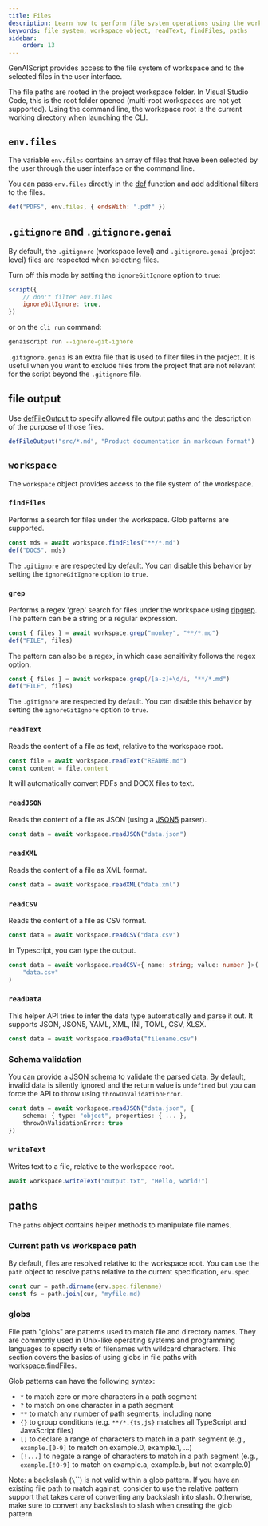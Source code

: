 ```yaml
---
title: Files
description: Learn how to perform file system operations using the workspace object in your scripts.
keywords: file system, workspace object, readText, findFiles, paths
sidebar:
    order: 13
---
```


GenAIScript provides access to the file system of workspace and to the selected files in the user interface.

The file paths are rooted in the project workspace folder. In Visual Studio Code, this is the root folder opened (multi-root workspaces are not yet supported). Using the command line, the workspace root is the current working directory when launching the CLI.

## `env.files`

The variable `env.files` contains an array of files that have been
selected by the user through the user interface or the command line.

You can pass `env.files` directly in the [def](/genaiscript/reference/scripts/context)
function and add additional filters to the files.

```js
def("PDFS", env.files, { endsWith: ".pdf" })
```

## `.gitignore` and `.gitignore.genai`

By default, the `.gitignore` (workspace level) and `.gitignore.genai` (project level) files are respected when selecting files.

Turn off this mode by setting the `ignoreGitIgnore` option to `true`:

```js
script({
    // don't filter env.files
    ignoreGitIgnore: true,
})
```

or on the `cli run` command:

```sh
genaiscript run --ignore-git-ignore
```

`.gitignore.genai` is an extra file that is used to filter files in the project. It is useful when you want to exclude files from the project that are not relevant for the script beyond the `.gitignore` file.

## file output

Use [defFileOutput](/genaiscript/reference/scripts/file-output) to specify allowed file output paths and the description
of the purpose of those files.

```js
defFileOutput("src/*.md", "Product documentation in markdown format")
```

## `workspace`

The `workspace` object provides access to the file system of the workspace.

### `findFiles`

Performs a search for files under the workspace. Glob patterns are supported.

```ts
const mds = await workspace.findFiles("**/*.md")
def("DOCS", mds)
```

The `.gitignore` are respected by default. You can disable this behavior by setting the `ignoreGitIgnore` option to `true`.

### `grep`

Performs a regex 'grep' search for files under the workspace using [ripgrep](https://github.com/BurntSushi/ripgrep). The pattern can be a string or a regular expression.

```ts
const { files } = await workspace.grep("monkey", "**/*.md")
def("FILE", files)
```

The pattern can also be a regex, in which case sensitivity follows the regex option.

```ts
const { files } = await workspace.grep(/[a-z]+\d/i, "**/*.md")
def("FILE", files)
```

The `.gitignore` are respected by default. You can disable this behavior by setting the `ignoreGitIgnore` option to `true`.

### `readText`

Reads the content of a file as text, relative to the workspace root.

```ts
const file = await workspace.readText("README.md")
const content = file.content
```

It will automatically convert PDFs and DOCX files to text.

### `readJSON`

Reads the content of a file as JSON (using a [JSON5](https://json5.org/) parser).

```ts
const data = await workspace.readJSON("data.json")
```

### `readXML`

Reads the content of a file as XML format.

```ts
const data = await workspace.readXML("data.xml")
```

### `readCSV`

Reads the content of a file as CSV format.

```ts
const data = await workspace.readCSV("data.csv")
```

In Typescript, you can type the output.

```ts '<{ name: string; value: number }>'
const data = await workspace.readCSV<{ name: string; value: number }>(
    "data.csv"
)
```

### `readData`

This helper API tries to infer the data type automatically and parse it out. It supports JSON, JSON5, YAML, XML, INI, TOML, CSV, XLSX.

```js
const data = await workspace.readData("filename.csv")
```

### Schema validation

You can provide a [JSON schema](/genaiscript/reference/scripts/schemas) to validate the parsed data.
By default, invalid data is silently ignored and the return value is `undefined` but you can force
the API to throw using `throwOnValidationError`.

```ts
const data = await workspace.readJSON("data.json", {
    schema: { type: "object", properties: { ... },
    throwOnValidationError: true
})
```

### `writeText`

Writes text to a file, relative to the workspace root.

```ts
await workspace.writeText("output.txt", "Hello, world!")
```

## paths

The `paths` object contains helper methods to manipulate file names.

### Current path vs workspace path

By default, files are resolved relative to the workspace root. You can use the `path` object to resolve paths relative to the current specification, `env.spec`.

```ts
const cur = path.dirname(env.spec.filename)
const fs = path.join(cur, "myfile.md)
```

### globs

File path "globs" are patterns used to match file and directory names. They are commonly used in Unix-like operating systems and programming languages to specify sets of filenames with wildcard characters. This section covers the basics of using globs in file paths with workspace.findFiles.

Glob patterns can have the following syntax:

- `*` to match zero or more characters in a path segment
- `?` to match on one character in a path segment
- `**` to match any number of path segments, including none
- `{}` to group conditions (e.g. `**/*.{ts,js}` matches all TypeScript and JavaScript files)
- `[]` to declare a range of characters to match in a path segment (e.g., `example.[0-9]` to match on example.0, example.1, …)
- `[!...]` to negate a range of characters to match in a path segment (e.g., `example.[!0-9]` to match on example.a, example.b, but not example.0)

Note: a backslash (`\`\``) is not valid within a glob pattern. If you have an existing file path to match against, consider to use the relative pattern support that takes care of converting any backslash into slash. Otherwise, make sure to convert any backslash to slash when creating the glob pattern.

